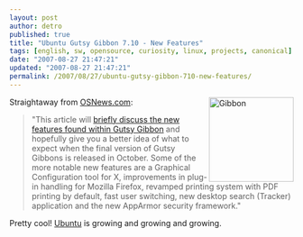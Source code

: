 ```yaml
---
layout: post
author: detro
published: true
title: "Ubuntu Gutsy Gibbon 7.10 - New Features"
tags: [english, sw, opensource, curiosity, linux, projects, canonical]
date: "2007-08-27 21:47:21"
updated: "2007-08-27 21:47:21"
permalink: /2007/08/27/ubuntu-gutsy-gibbon-710-new-features/
---
```


<a href="http://www.geekosophical.net/wp-content/uploads/2007/04/gibbon.png"><img src="http://www.geekosophical.net/wp-content/uploads/2007/04/gibbon.png" alt="Gibbon" width="150" align="right" /></a>
Straightaway from <a href="http://osnews.com/story.php/18517/Ubuntu-Gutsy-Gibbon-7.10-New-Features/">OSNews.com</a>:
<blockquote>"This article will <a href="http://lunapark6.com/ubuntu-gutsy-gibbon-710-new-features.html">briefly discuss the new features found within Gutsy Gibbon</a> and hopefully give you a better idea of what to expect when the final version of Gutsy Gibbons is released in October. Some of the more notable new features are a Graphical Configuration tool for X, improvements in plug-in handling for Mozilla Firefox, revamped printing system with PDF printing by default, fast user switching, new desktop search (Tracker) application and the new AppArmor security framework."</blockquote>

Pretty cool!
<a href="http://www.ubuntu-linux.org">Ubuntu</a> is growing and growing and growing.


